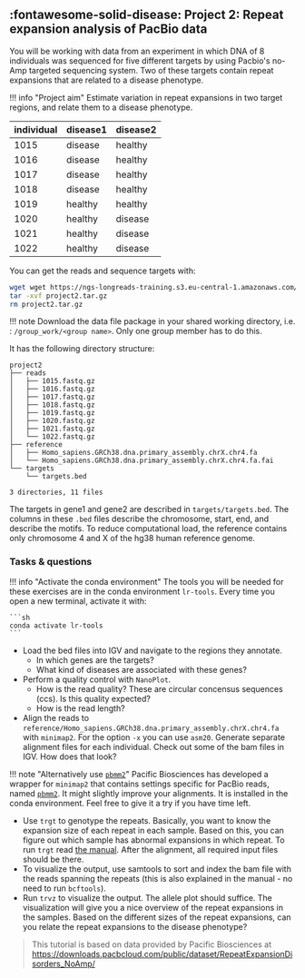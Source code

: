 

## :fontawesome-solid-disease: Project 2: Repeat expansion analysis of PacBio data

You will be working with data from an experiment in which DNA of 8 individuals was sequenced for five different targets by using Pacbio's no-Amp targeted sequencing system. Two of these targets contain repeat expansions that are related to a disease phenotype.

!!! info "Project aim"
    Estimate variation in repeat expansions in two target regions, and relate them to a disease phenotype.

| individual 	| disease1 	| disease2 	|
|------------	|----------	|----------	|
| 1015       	| disease  	| healthy  	|
| 1016       	| disease  	| healthy  	|
| 1017       	| disease  	| healthy  	|
| 1018       	| disease  	| healthy  	|
| 1019       	| healthy  	| healthy  	|
| 1020       	| healthy  	| disease  	|
| 1021       	| healthy  	| disease  	|
| 1022       	| healthy  	| disease  	|

You can get the reads and sequence targets with:

```sh
wget wget https://ngs-longreads-training.s3.eu-central-1.amazonaws.com/project2.tar.gz
tar -xvf project2.tar.gz
rm project2.tar.gz
```

!!! note
    Download the data file package in your shared working directory, i.e. : `/group_work/<group name>`. Only one group member has to do this.

It has the following directory structure:

```
project2
├── reads
│   ├── 1015.fastq.gz
│   ├── 1016.fastq.gz
│   ├── 1017.fastq.gz
│   ├── 1018.fastq.gz
│   ├── 1019.fastq.gz
│   ├── 1020.fastq.gz
│   ├── 1021.fastq.gz
│   └── 1022.fastq.gz
├── reference
│   ├── Homo_sapiens.GRCh38.dna.primary_assembly.chrX.chr4.fa
│   └── Homo_sapiens.GRCh38.dna.primary_assembly.chrX.chr4.fa.fai
└── targets
    └── targets.bed

3 directories, 11 files
```

The targets in gene1 and gene2 are described in `targets/targets.bed`. The columns in these `.bed` files describe the chromosome, start, end, and describe the motifs. To reduce computational load, the reference contains only chromosome 4 and X of the hg38 human reference genome. 

### Tasks & questions

!!! info "Activate the conda environment"
    The tools you will be needed for these exercises are in the conda environment `lr-tools`. Every time you open a new terminal, activate it with:

    ```sh
    conda activate lr-tools
    ```

* Load the bed files into IGV and navigate to the regions they annotate.
    * In which genes are the targets?
    * What kind of diseases are associated with these genes?
* Perform a quality control with `NanoPlot`.
    * How is the read quality? These are circular concensus sequences (ccs). Is this quality expected?
    * How is the read length?
* Align the reads to `reference/Homo_sapiens.GRCh38.dna.primary_assembly.chrX.chr4.fa` with `minimap2`. For the option `-x` you can use `asm20`. Generate separate alignment files for each individual. Check out some of the bam files in IGV. How does that look? 

!!! note "Alternatively use [`pbmm2`](https://github.com/PacificBiosciences/pbmm2)"
    Pacific Biosciences has developed a wrapper for `minimap2` that contains settings specific for PacBio reads, named [`pbmm2`](https://github.com/PacificBiosciences/pbmm2). It might slightly improve your alignments. It is installed in the conda environment. Feel free to give it a try if you have time left.

* Use `trgt` to genotype the repeats. Basically, you want to know the expansion size of each repeat in each sample. Based on this, you can figure out which sample has abnormal expansions in which repeat. To run `trgt` read [the manual](https://github.com/PacificBiosciences/trgt/blob/main/docs/tutorial.md). After the alignment, all required input files should be there. 
* To visualize the output, use samtools to sort and index the bam file with the reads spanning the repeats (this is also explained in the manual - no need to run `bcftools`).
*  Run `trvz` to visualize the output. The allele plot should suffice. The visualization will give you a nice overview of the repeat expansions in the samples. Based on the different sizes of the repeat expansions, can you relate the repeat expansions to the disease phenotype?

> This tutorial is based on data provided by Pacific Biosciences at https://downloads.pacbcloud.com/public/dataset/RepeatExpansionDisorders_NoAmp/

